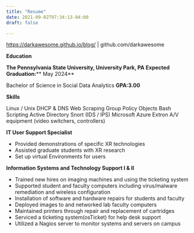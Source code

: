 ```yaml
---
title: "Resume"
date: 2021-09-02T07:34:13-04:00
draft: false

---
```



<!--more-->
https://darkawesome.github.io/blog/ | github.com/darkawesome

**Education**

**The Pennsylvania State University, University Park, PA**  **Expected Graduation:**** May 2024**

Bachelor of Science in Social Data Analytics **GPA:3.00**

**Skills**

Linux / Unix DHCP &amp; DNS Web Scraping Group Policy Objects Bash Scripting Active Directory Snort (IDS / IPS) Microsoft Azure Extron A/V equipment (video switchers, controllers)

**IT User Support Specialist**

- Provided demonstrations of specific XR technologies
- Assisted graduate students with XR research
- Set up virtual Environments for users

**Information Systems and Technology Support I &amp; II**

- Trained new hires on imaging machines and using the ticketing system
- Supported student and faculty computers including virus/malware remediation and wireless configuration
- Installation of software and hardware repairs for students and faculty
- Deployed images to and networked lab faculty computers
- Maintained printers through repair and replacement of cartridges
- Serviced a ticketing system(osTicket) for help desk support
- Utilized a Nagios server to monitor systems and servers on campus